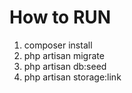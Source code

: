 # How to RUN
1. composer install
2. php artisan migrate
3. php artisan db:seed
4. php artisan storage:link